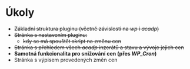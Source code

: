 # Úkoly

* ~~Základní struktura pluginu (včetně závislosti na _wp_ i _acadp_)~~
* ~~Stránka s nastavením pluginu:~~
  - ~~kdy se má spouštět skript na změnu cen~~
* ~~Stránka s přehledem všech _acadp_ inzerátů a stavu a vývoje jejich cen~~
* __Samotná funkcionalita pro snižování cen (přes _WP\_Cron_)__
* Stránka s výpisem provedených změn cen

